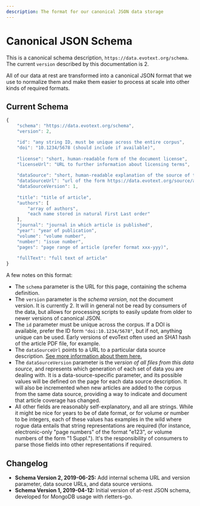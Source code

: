 ```yaml
---
description: The format for our canonical JSON data storage
---
```


# Canonical JSON Schema

This is a canonical schema description, `https://data.evotext.org/schema`.  
The current `version` described by this documentation is 2.

All of our data at rest are transformed into a canonical JSON format that we use to normalize them and make them easier to process at scale into other kinds of required formats.

## Current Schema

```javascript
{
    "schema": "https://data.evotext.org/schema",
    "version": 2,

    "id": "any string ID, must be unique across the entire corpus",
    "doi": "10.1234/5678 (should include if available)",
    
    "license": "short, human-readable form of the document license",
    "licenseUrl": "URL to further information about licensing terms",
    
    "dataSource": "short, human-readable explanation of the source of this data",
    "dataSourceUrl": "url of the form https://data.evotext.org/source/asdf",
    "dataSourceVersion": 1,
    
    "title": "title of article",
    "authors": [
        "array of authors",
        "each name stored in natural First Last order"
    ],
    "journal": "journal in which article is published",
    "year": "year of publication",
    "volume": "volume number",
    "number": "issue number",
    "pages": "page range of article (prefer format xxx-yyy)",
    
    "fullText": "full text of article"
}
```

A few notes on this format:

* The `schema` parameter is the URL for this page, containing the schema definition.
* The `version` parameter is the _schema version,_ not the document version. It is currently 2. It will in general not be read by consumers of the data, but allows for processing scripts to easily update from older to newer versions of canonical JSON.
* The `id` parameter must be unique across the corpus. If a DOI is available, prefer the ID form `"doi:10.1234/5678"`, but if not, anything unique can be used. Early versions of evoText often used an SHA1 hash of the article PDF file, for example.
* The `dataSourceUrl` points to a URL to a particular data source description. [See more information about them here.](data-source-urls.md)
* The `dataSourceVersion` parameter is the _version of all files from this data source,_ and represents which generation of each set of data you are dealing with. It is a data-source-specific parameter, and its possible values will be defined on the page for each data source description. It will also be incremented when new articles are added to the corpus from the same data source, providing a way to indicate and document that article coverage has changed.
* All other fields are reasonably self-explanatory, and all are strings. While it might be nice for years to be of date format, or for volume or number to be integers, each of these values has examples in the wild where rogue data entails that string representations are required \(for instance, electronic-only "page numbers" of the format "e123", or volume numbers of the form "1 Suppl."\). It's the responsibility of consumers to parse those fields into other representations if required.

## Changelog

* **Schema Version 2, 2019-06-25:** Add internal schema URL and version parameter, data source URLs, and data source versions.
* **Schema Version 1, 2019-04-12:** Initial version of at-rest JSON schema, developed for MongoDB usage with rletters-go.

